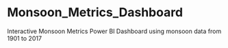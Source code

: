 # Monsoon_Metrics_Dashboard
Interactive Monsoon Metrics Power BI Dashboard using monsoon data from 1901 to 2017
